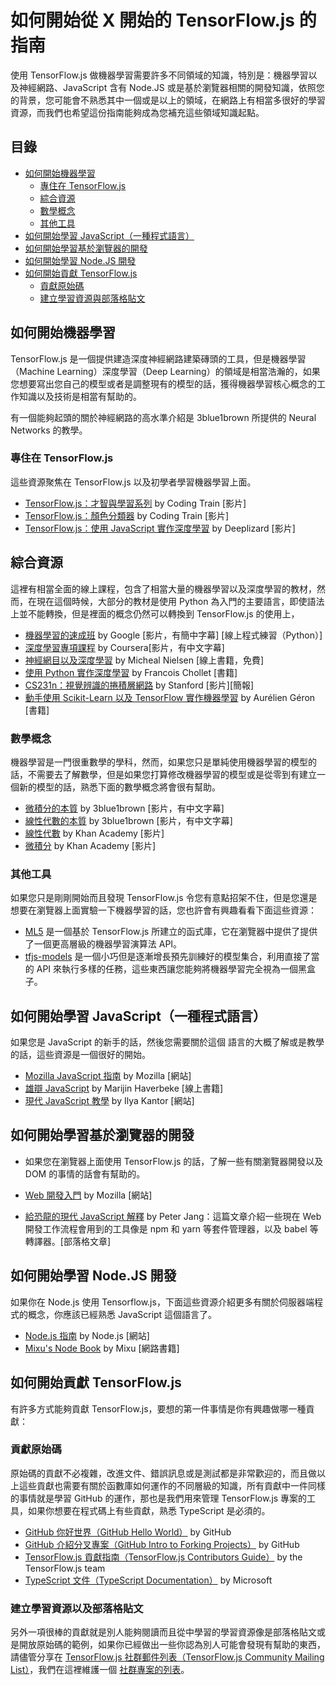 # 如何開始從 X 開始的 TensorFlow.js 的指南

使用 TensorFlow.js 做機器學習需要許多不同領域的知識，特別是：機器學習以及神經網路、JavaScript 含有 Node.JS 或是基於瀏覽器相關的開發知識，依照您的背景，您可能會不熟悉其中一個或是以上的領域，在網路上有相當多很好的學習資源，而我們也希望這份指南能夠成為您補充這些領域知識起點。

## 目錄

* [如何開始機器學習](#如何開始**機器學習**)
  * [專住在 TensorFlow.js](#專注在-tensorflowjs)
  * [綜合資源](#綜合資源)
  * [數學概念](#數學概念)
  * [其他工具](#其他工具)
* [如何開始學習 JavaScript（一種程式語言）](#如何開始學習-javascript一種程式語言)
* [如何開始學習基於瀏覽器的開發](#如何開始學習基於瀏覽器的開發)
* [如何開始學習 Node.JS 開發](#如何開始學習-nodejs-開發)
* [如何開始貢獻 TensorFlow.js](#如何開始貢獻-tensorflowjs)
  * [貢獻原始碼](#貢獻原始碼)
  * [建立學習資源與部落格貼文](#建立學習資源以及部落格貼文)

## 如何開始**機器學習**

TensorFlow.js 是一個提供建造深度神經網路建築磚頭的工具，但是機器學習（Machine Learning）深度學習（Deep Learning）的領域是相當浩瀚的，如果您想要寫出您自己的模型或者是調整現有的模型的話，獲得機器學習核心概念的工作知識以及技術是相當有幫助的。

有一個能夠起頭的關於神經網路的高水準介紹是 3blue1brown 所提供的 Neural Networks 的教學。

### 專住在 TensorFlow.js

這些資源聚焦在 TensorFlow.js 以及初學者學習機器學習上面。

* [TensorFlow.js：才智與學習系列](https://www.youtube.com/playlist?list=PLRqwX-V7Uu6YIeVA3dNxbR9PYj4wV31oQ) by Coding Train [影片]
* [TensorFlow.js：顏色分類器](https://www.youtube.com/playlist?list=PLRqwX-V7Uu6bmMRCIoTi72aNWHo7epX4L) by Coding Train [影片]
* [TensorFlow.js：使用 JavaScript 實作深度學習](https://www.youtube.com/playlist?list=PLZbbT5o_s2xr83l8w44N_g3pygvajLrJ-) by Deeplizard [影片]

## 綜合資源

這裡有相當全面的線上課程，包含了相當大量的機器學習以及深度學習的教材，然而，在現在這個時候，大部分的教材是使用 Python 為入門的主要語言，即使語法上並不能轉換，但是裡面的概念仍然可以轉換到 TensorFlow.js 的使用上，

* [機器學習的速成班](https://developers.google.com/machine-learning/crash-course/ml-intro) by Google [影片，有簡中字幕] [線上程式練習（Python）]
* [深度學習專項課程](https://www.coursera.org/specializations/deep-learning) by Coursera[影片，有中文字幕]
* [神經網目以及深度學習](http://neuralnetworksanddeeplearning.com/) by Micheal Nielsen [線上書籍，免費]
* [使用 Python 實作深度學習](https://www.manning.com/books/deep-learning-with-python) by Francois Chollet [書籍]
* [CS231n：視覺辨識的捲積層網路](http://cs231n.stanford.edu/) by Stanford [影片][簡報]
* [動手使用 Scikit-Learn 以及 TensorFlow 實作機器學習](http://shop.oreilly.com/product/0636920052289.do) by  Aurélien Géron [書籍]

### 數學概念

機器學習是一門很重數學的學科，然而，如果您只是單純使用機器學習的模型的話，不需要去了解數學，但是如果您打算修改機器學習的模型或是從零到有建立一個新的模型的話，熟悉下面的數學概念將會很有幫助。

* [微積分的本質](https://www.youtube.com/playlist?list=PLZHQObOWTQDMsr9K-rj53DwVRMYO3t5Yr) by 3blue1brown [影片，有中文字幕]
* [線性代數的本質](https://www.youtube.com/playlist?list=PLZHQObOWTQDPD3MizzM2xVFitgF8hE_ab) by 3blue1brown [影片，有中文字幕]
* [線性代數](https://www.khanacademy.org/math/linear-algebra) by Khan Academy [影片]
* [微積分](https://www.khanacademy.org/math/calculus-home) by Khan Academy [影片]

### 其他工具

如果您只是剛剛開始而且發現 TensorFlow.js 令您有意點招架不住，但是您還是想要在瀏覽器上面實驗一下機器學習的話，您也許會有興趣看看下面這些資源：

* [ML5](https://ml5js.org/) 是一個基於 TensorFlow.js 所建立的函式庫，它在瀏覽器中提供了提供了一個更高層級的機器學習演算法 API。
* [tfjs-models](https://github.com/tensorflow/tfjs-models) 是一個小巧但是逐漸增長預先訓練好的模型集合，利用直接了當的 API 來執行多樣的任務，這些東西讓您能夠將機器學習完全視為一個黑盒子。

## 如何開始學習 **JavaScript（一種程式語言）**

如果您是 JavaScript 的新手的話，然後您需要關於這個
語言的大概了解或是教學的話，這些資源是一個很好的開始。

* [Mozilla JavaScript 指南](https://developer.mozilla.org/en-US/docs/Web/JavaScript) by Mozilla [網站]
* [雄辯 JavaScript](http://eloquentjavascript.net/) by Marijin Haverbeke [線上書籍]
* [現代 JavaScript 教學](https://javascript.info/) by Ilya Kantor [網站]

## 如何開始學習**基於瀏覽器的開發**

* 如果您在瀏覽器上面使用 TensorFlow.js 的話，了解一些有關瀏覽器開發以及 DOM 的事情的話會有幫助的。

* [Web 開發入門](https://developer.mozilla.org/en-US/docs/Learn/Getting_started_with_the_web) by Mozilla [網站]
* [給恐龍的現代 JavaScript 解釋](https://medium.com/the-node-js-collection/modern-javascript-explained-for-dinosaurs-f695e9747b70) by Peter Jang：這篇文章介紹一些現在 Web 開發工作流程會用到的工具像是 npm 和 yarn 等套件管理器，以及 babel 等轉譯器。[部落格文章]

## 如何開始學習 Node.JS 開發

如果你在 Node.js 使用 Tensorflow.js，下面這些資源介紹更多有關於伺服器端程式的概念，你應該已經熟悉 JavaScript 這個語言了。

* [Node.js 指南](https://nodejs.org/en/docs/guides/) by Node.js [網站]
* [Mixu's Node Book](http://book.mixu.net/node/single.html) by Mixu [網路書籍]

## 如何開始**貢獻 TensorFlow.js**

有許多方式能夠貢獻 TensorFlow.js，要想的第一件事情是你有興趣做哪一種貢獻：

### 貢獻原始碼

原始碼的貢獻不必複雜，改進文件、錯誤訊息或是測試都是非常歡迎的，而且做以上這些貢獻也需要有關於函數庫如何運作的不同層級的知識，所有貢獻中一件同樣的事情就是學習 GitHub 的運作，那也是我們用來管理 TensorFlow.js 專案的工具，如果你想要在程式碼上有些貢獻，熟悉 TypeScript 是必須的。

* [GitHub 你好世界（GitHub Hello World）](https://guides.github.com/activities/hello-world/) by GitHub
* [GitHub 介紹分叉專案（GitHub Intro to Forking Projects）](https://guides.github.com/activities/forking/) by GitHub
* [TensorFlow.js 貢獻指南（TensorFlow.js Contributors Guide）](https://github.com/tensorflow/tfjs/blob/master/CONTRIBUTING.md) by the TensorFlow.js team
* [TypeScript 文件（TypeScript Documentation）](https://www.typescriptlang.org/docs/home.html) by Microsoft

### 建立學習資源以及部落格貼文

另外一項很棒的貢獻就是別人能夠閱讀而且從中學習的學習資源像是部落格貼文或是開放原始碼的範例，如果你已經做出一些你認為別人可能會發現有幫助的東西，請儘管分享在 [TensorFlow.js 社群郵件列表（TensorFlow.js Community Mailing List）](https://groups.google.com/a/tensorflow.org/forum/#!forum/tfjs)，我們在這裡維護一個 [社群專案的列表](https://github.com/tensorflow/tfjs/blob/master/GALLERY.md)。